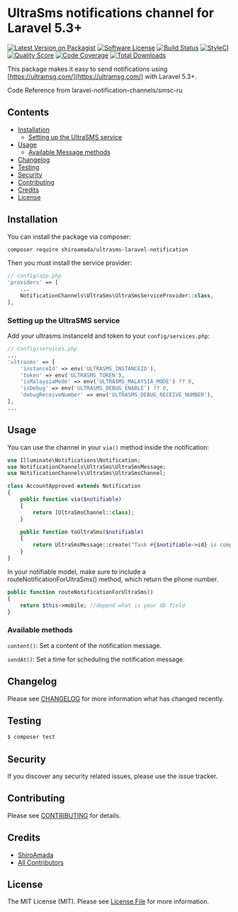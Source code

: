 # UltraSms notifications channel for Laravel 5.3+


[![Latest Version on Packagist](https://img.shields.io/packagist/v/shiroamada/ultrasms.svg?style=flat-square)](https://packagist.org/packages/shiroamada/ultrasms-laravel-notification)
[![Software License](https://img.shields.io/badge/license-MIT-brightgreen.svg?style=flat-square)](LICENSE.md)
[![Build Status](https://img.shields.io/travis/shiroamada/ultrasms-laravel-notification/master.svg?style=flat-square)](https://travis-ci.org/shiroamada/gosms)
[![StyleCI](https://styleci.io/repos/108503043/shield)](https://styleci.io/repos/108503043)
[![Quality Score](https://img.shields.io/scrutinizer/g/laravel-notification-channels/smsc-ru.svg?style=flat-square)](https://scrutinizer-ci.com/g/laravel-notification-channels/ultrasms-laravel-notification)
[![Code Coverage](https://img.shields.io/scrutinizer/coverage/g/laravel-notification-channels/smsc-ru/master.svg?style=flat-square)](https://scrutinizer-ci.com/g/shiroamada/ultrasms-laravel-notification/?branch=main)
[![Total Downloads](https://img.shields.io/packagist/dt/shiroamada/ultrasms-laravel-notification.svg?style=flat-square)](https://packagist.org/packages/shiroamada/ultrasms-laravel-notification)

This package makes it easy to send notifications using [https://ultramsg.com/](https://ultramsg.com/) with Laravel 5.3+.

Code Reference from laravel-notification-channels/smsc-ru

## Contents

- [Installation](#installation)
    - [Setting up the UltraSMS service](#setting-up-the-ultrasms-service)
- [Usage](#usage)
    - [Available Message methods](#available-message-methods)
- [Changelog](#changelog)
- [Testing](#testing)
- [Security](#security)
- [Contributing](#contributing)
- [Credits](#credits)
- [License](#license)


## Installation

You can install the package via composer:

```bash
composer require shiroamada/ultrasms-laravel-notification
```

Then you must install the service provider:
```php
// config/app.php
'providers' => [
    ...
    NotificationChannels\UltraSms\UltraSmsServiceProvider::class,
],
```

### Setting up the UltraSMS service

Add your ultrasms instanceId and token to your `config/services.php`:

```php
// config/services.php
...
'ultrasms' => [
    'instanceId' => env('ULTRASMS_INSTANCEID'),
    'token' => env('ULTRASMS_TOKEN'),
    'isMalaysiaMode' => env('ULTRASMS_MALAYSIA_MODE') ?? 0,
    'isDebug' => env('ULTRASMS_DEBUG_ENABLE') ?? 0,
    'debugReceiveNumber' => env('ULTRASMS_DEBUG_RECEIVE_NUMBER'),
],
...
```

## Usage

You can use the channel in your `via()` method inside the notification:

```php
use Illuminate\Notifications\Notification;
use NotificationChannels\UltraSms\UltraSmsMessage;
use NotificationChannels\UltraSms\UltraSmsChannel;

class AccountApproved extends Notification
{
    public function via($notifiable)
    {
        return [UltraSmsChannel::class];
    }

    public function toUltraSms($notifiable)
    {
        return UltraSmsMessage::create("Task #{$notifiable->id} is complete!");
    }
}
```

In your notifiable model, make sure to include a routeNotificationForUltraSms() method, which return the phone number.

```php
public function routeNotificationForUltraSms()
{
    return $this->mobile; //depend what is your db field
}
```

### Available methods

`content()`: Set a content of the notification message.

`sendAt()`: Set a time for scheduling the notification message.

## Changelog

Please see [CHANGELOG](CHANGELOG.md) for more information what has changed recently.

## Testing

``` bash
$ composer test
```

## Security

If you discover any security related issues, please use the issue tracker.

## Contributing

Please see [CONTRIBUTING](CONTRIBUTING.md) for details.

## Credits

- [ShiroAmada](https://github.com/shiroamada)
- [All Contributors](../../contributors)

## License

The MIT License (MIT). Please see [License File](LICENSE.md) for more information.
